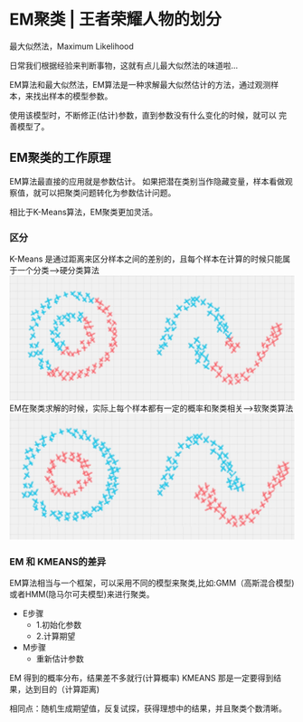 # EM聚类 | 王者荣耀人物的划分
最大似然法，Maximum Likelihood

日常我们根据经验来判断事物，这就有点儿最大似然法的味道啦...

EM算法和最大似然法，EM算法是一种求解最大似然估计的方法，通过观测样本，来找出样本的模型参数。

使用该模型时，不断修正(估计)参数，直到参数没有什么变化的时候，就可以
完善模型了。

## EM聚类的工作原理
EM算法最直接的应用就是参数估计。
如果把潜在类别当作隐藏变量，样本看做观察值，就可以把聚类问题转化为参数估计问题。

相比于K-Means算法，EM聚类更加灵活。

### 区分
K-Means 是通过距离来区分样本之间的差别的，且每个样本在计算的时候只能属于一个分类-->硬分类算法
![avatar](./../images/EM01.png)
EM在聚类求解的时候，实际上每个样本都有一定的概率和聚类相关-->软聚类算法
![avatar](./../images/EM02.jpg)

### EM 和 KMEANS的差异
EM算法相当与一个框架，可以采用不同的模型来聚类,比如:GMM（高斯混合模型)或者HMM(隐马尔可夫模型)来进行聚类。

- E步骤
  - 1.初始化参数
  - 2.计算期望
- M步骤
  - 重新估计参数

EM 得到的概率分布，结果差不多就行(计算概率)
KMEANS 那是一定要得到结果，达到目的（计算距离)

相同点：随机生成期望值，反复试探，获得理想中的结果，并且聚类个数清晰。






